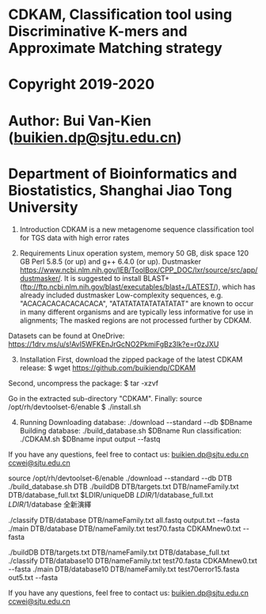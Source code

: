# CDKAM, Classification tool using Discriminative K-mers and Approximate Matching strategy
# Copyright 2019-2020
# Author: Bui Van-Kien (buikien.dp@sjtu.edu.cn)  
# Department of Bioinformatics and Biostatistics, Shanghai Jiao Tong University


1) Introduction
CDKAM is a new metagenome sequence classification tool for TGS data with high error rates

2) Requirements
Linux operation system, memory 50 GB, disk space 120 GB
Perl 5.8.5 (or up) and g++ 6.4.0 (or up).
Dustmasker https://www.ncbi.nlm.nih.gov/IEB/ToolBox/CPP_DOC/lxr/source/src/app/dustmasker/. 
It is suggested to install BLAST+ (ftp://ftp.ncbi.nlm.nih.gov/blast/executables/blast+/LATEST/), which has already included dustmasker
Low-complexity sequences, e.g. "ACACACACACACACACA", "ATATATATATATATATAT" are known to occur in many different organisms and are typically less informative for use in alignments; 
The masked regions are not processed further by CDKAM.

Datasets can be found at OneDrive: https://1drv.ms/u/s!AvI5WFKEnJrGcNO2PkmiFgBz3lk?e=r0zJXU

3) Installation
First, download the zipped package of the latest CDKAM release:
$ wget https://github.com/buikiendp/CDKAM

Second, uncompress the package:
$ tar -xzvf 

Go in the extracted sub-directory "CDKAM". 
Finally:
source /opt/rh/devtoolset-6/enable
$ ./install.sh

4) Running
Downloading database:
./download --standard --db $DBname
Building database:
./build_database.sh $DBname
Run classification:
./CDKAM.sh $DBname input output --fastq

If you have any questions, feel free to contact us:
   buikien.dp@sjtu.edu.cn
   ccwei@sjtu.edu.cn
   
   
source /opt/rh/devtoolset-6/enable
./download --standard --db DTB
./build_database.sh DTB
./buildDB DTB/targets.txt DTB/nameFamily.txt DTB/database_full.txt
$LDIR/uniqueDB $LDIR/$1/database_full.txt $LDIR/$1/database
全新演繹

./classify DTB/database DTB/nameFamily.txt all.fastq output.txt --fasta
./main DTB/database DTB/nameFamily.txt test70.fasta CDKAMnew0.txt --fasta

./buildDB DTB/targets.txt DTB/nameFamily.txt DTB/database_full.txt
./classify DTB/database10 DTB/nameFamily.txt test70.fasta CDKAMnew0.txt --fasta
./main DTB/database10 DTB/nameFamily.txt test70error15.fasta out5.txt --fasta

If you have any questions, feel free to contact us:
   buikien.dp@sjtu.edu.cn
   ccwei@sjtu.edu.cn
